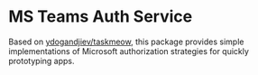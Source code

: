 # MS Teams Auth Service

Based on [ydogandjiev/taskmeow](https://github.com/ydogandjiev/taskmeow/tree/master/src/services), this package provides simple implementations of Microsoft authorization strategies for quickly prototyping apps.
